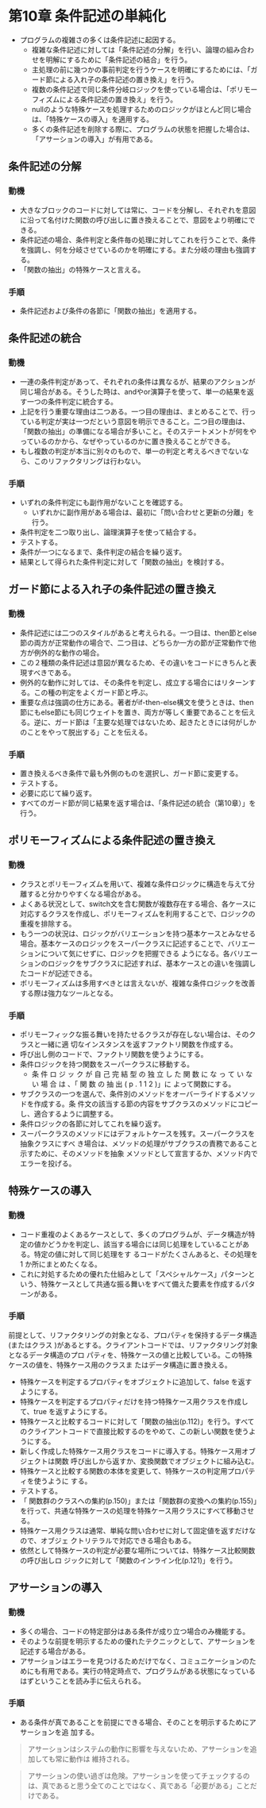 # 第10章 条件記述の単純化
- プログラムの複雑さの多くは条件記述に起因する。
    - 複雑な条件記述に対しては「条件記述の分解」を行い、論理の組み合わせを明解にするために「条件記述の結合」を行う。
    - 主処理の前に幾つかの事前判定を行うケースを明確にするためには、「ガード節による入れ子の条件記述の置き換え」を行う。
    - 複数の条件記述で同じ条件分岐ロジックを使っている場合は、「ポリモーフィズムによる条件記述の置き換え」を行う。
    - nullのような特殊ケースを処理するためのロジックがほとんど同じ場合は、「特殊ケースの導入」を適用する。
    - 多くの条件記述を削除する際に、プログラムの状態を把握した場合は、「アサーションの導入」が有用である。

## 条件記述の分解

### 動機

- 大きなブロックのコードに対しては常に、コードを分解し、それぞれを意図に沿って名付けた関数の呼び出しに置き換えることで、意図をより明確にできる。
- 条件記述の場合、条件判定と条件毎の処理に対してこれを行うことで、条件を強調し、何を分岐させているのかを明確にする。また分岐の理由も強調する。
- 「関数の抽出」の特殊ケースと言える。

### 手順

- 条件記述および条件の各節に「関数の抽出」を適用する。

## 条件記述の統合

### 動機

- 一連の条件判定があって、それぞれの条件は異なるが、結果のアクションが同じ場合がある。そうした時は、andやor演算子を使って、単一の結果を返す一つの条件判定に統合する。
- 上記を行う重要な理由は二つある。一つ目の理由は、まとめることで、行っている判定が実は一つだという意図を明示できること。二つ目の理由は、「関数の抽出」の準備になる場合が多いこと。そのステートメントが何をやっているのかから、なぜやっているのかに置き換えることができる。
- もし複数の判定が本当に別々のもので、単一の判定と考えるべきでないなら、このリファクタリングは行わない。

### 手順

- いずれの条件判定にも副作用がないことを確認する。
    - いずれかに副作用がある場合は、最初に「問い合わせと更新の分離」を行う。
- 条件判定を二つ取り出し、論理演算子を使って結合する。
- テストする。
- 条件が一つになるまで、条件判定の結合を繰り返す。
- 結果として得られた条件判定に対して「関数の抽出」を検討する。

## ガード節による入れ子の条件記述の置き換え

### 動機

- 条件記述には二つのスタイルがあると考えられる。一つ目は、then節とelse節の両方が正常動作の場合で、二つ目は、どちらか一方の節が正常動作で他方が例外的な動作の場合。
- この２種類の条件記述は意図が異なるため、その違いをコードにきちんと表現すべきである。
- 例外的な動作に対しては、その条件を判定し、成立する場合にはリターンする。この種の判定をよくガード節と呼ぶ。
- 重要な点は強調の仕方にある。著者がif-then-else構文を使うときは、then節にもelse節にも同じウェイトを置き、両方が等しく重要であることを伝える。逆に、ガード節は「主要な処理ではないため、起きたときには何がしかのことをやって脱出する」ことを伝える。

### 手順

- 置き換えるべき条件で最も外側のものを選択し、ガード節に変更する。
- テストする。
- 必要に応じて繰り返す。
- すべてのガード節が同じ結果を返す場合は、「条件記述の統合（第10章）」を行う。

## ポリモーフィズムによる条件記述の置き換え

### 動機

- クラスとポリモーフィズムを用いて、複雑な条件ロジックに構造を与えて分離すると分かりやすくなる場合がある。
- よくある状況として、switch文を含む関数が複数存在する場合、各ケースに対応するクラスを作成し、ポリモーフィズムを利用することで、ロジックの重複を排除する。
- もう一つの状況は、ロジックがバリエーションを持つ基本ケースとみなせる場合。基本ケースのロジックをスーパークラスに記述することで、バリエーションについて気にせずに、ロジックを把握できる ようになる。各バリエーションのロジックをサブクラスに記述すれば、基本ケースとの違いを強調したコードが記述できる。
- ポリモーフィズムは多用すべきとは言えないが、複雑な条件ロジックを改善する際は強力なツールとなる。

### 手順

- ポリモーフィックな振る舞いを持たせるクラスが存在しない場合は、そのクラスと一緒に適 切なインスタンスを返すファクトリ関数を作成する。
- 呼び出し側のコードで、ファクトリ関数を使うようにする。
- 条件ロジックを持つ関数をスーパークラスに移動する。
    - 条 件 ロ ジ ッ ク が 自 己 完 結 型 の 独 立 し た 関 数 に な っ て い な い 場 合 は 、「 関 数 の 抽 出 ( p . 1 1 2 )」に よって関数にする。
- サブクラスの一つを選んで、条件別のメソッドをオーバーライドするメソッドを作成する。条 件文の該当する節の内容をサブクラスのメソッドにコピーし、適合するように調整する。
- 条件ロジックの各節に対してこれを繰り返す。
- スーパークラスのメソッドにはデフォルトケースを残す。スーパークラスを抽象クラスにすべ き場合は、メソッドの処理がサブクラスの責務であること示すために、そのメソッドを抽象 メソッドとして宣言するか、メソッド内でエラーを投げる。

## 特殊ケースの導入

### 動機

- コード重複のよくあるケースとして、多くのプログラムが、データ構造が特定の値かどうかを判定し、該当する場合には同じ処理をしていることがある。特定の値に対して同じ処理をす るコードがたくさんあると、その処理を 1 か所にまとめたくなる。
- これに対処するための優れた仕組みとして「スペシャルケース」パターンという、特殊ケースとして共通な振る舞いをすべて備えた要素を作成するパターンがある。

### 手順
前提として、リファクタリングの対象となる、プロパティを保持するデータ構造(またはクラス )があるとする。クライアントコードでは、リファクタリング対象となるデータ構造のプロ パティを、特殊ケースの値と比較している。この特殊ケースの値を、特殊ケース用のクラスま たはデータ構造に置き換える。

- 特殊ケースを判定するプロパティをオブジェクトに追加して、false を返すようにする。
- 特殊ケースを判定するプロパティだけを持つ特殊ケース用クラスを作成して、true を返すようにする。
- 特殊ケースと比較するコードに対して「関数の抽出(p.112)」を行う。すべてのクライアントコードで直接比較するのをやめて、この新しい関数を使うようにする。
- 新しく作成した特殊ケース用クラスをコードに導入する。特殊ケース用オブジェクトは関数 呼び出しから返すか、変換関数でオブジェクトに組み込む。
- 特殊ケースと比較する関数の本体を変更して、特殊ケースの判定用プロパティを使うように する。
- テストする。
- 「 関数群のクラスへの集約(p.150)」または「関数群の変換への集約(p.155)」を行って、共通な特殊ケースの処理を特殊ケース用クラスにすべて移動させる。
- 特殊ケース用クラスは通常、単純な問い合わせに対して固定値を返すだけなので、オブジェ クトリテラルで対応できる場合もある。
- 依然として特殊ケースの判定が必要な場所については、特殊ケース比較関数の呼び出しロ ジックに対して「関数のインライン化(p.121)」を行う。

## アサーションの導入

### 動機

- 多くの場合、コードの特定部分はある条件が成り立つ場合のみ機能する。
- そのような前提を明示するための優れたテクニックとして、アサーションを記述する場合がある。
- アサーションはエラーを見つけるためだけでなく、コミュニケーションのためにも有用である。実行の特定時点で、プログラムがある状態になっているはずということを読み手に伝えられる。

### 手順

- ある条件が真であることを前提にできる場合、そのことを明示するためにアサーションを追 加する。

> アサーションはシステムの動作に影響を与えないため、アサーションを追加しても常に動作は 維持される。

> アサーションの使い過ぎは危険。アサーションを使ってチェックするのは、真であると思う全てのことではなく、真である「必要がある」ことだけである。

